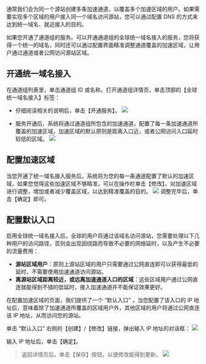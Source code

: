 通常我们会为同一个源站创建多条加速通道，以覆盖多个加速区域的用户。如果需要实现多个区域的用户接入同一个域名访问源站，您可以通过配置 DNS 的方式来达到统一域名、就近接入的目的。

如果您开通了通道组的服务。可以开通通道组的全球统一域名接入的服务，您将获得一个统一的域名，同时还可以通过配置界面精准调整通道覆盖的加速区域，让用户通过通道或者公网访问源站区域。
## 开通统一域名接入
在通道组列表里，单击通道组 ID 或名称，打开通道组详情页，单击顶部的【全球统一域名接入】标签：
- 仔细阅读相关的说明后，单击【开通服务】。
![](https://main.qcloudimg.com/raw/153e67534e7a49bce047209f07486ef8.png)

- 服务开通后，系统将通过通道组所包含的加速通道，配置了每一条加速通道所覆盖的加速区域，加速区域的默认原则是距离入口近，或者公网访问入口延时较低的区域。
![](https://main.qcloudimg.com/raw/2c114cd64be71a6ee2ccd281ee8b599d.png)

## 配置加速区域
当您开通了统一域名接入服务后，系统将为您的每一条通道配置了默认的加速区域，如果您觉得这些加速区域不够精准，可以在操作栏单击【修改】，对加速区域进行调整，增加或者减少覆盖区域，以达到精准覆盖的目的。
![](https://main.qcloudimg.com/raw/2fed708fb9f360ba9b63983b8444b6e9.png)
调整完毕后，单击【确定】即可。

## 配置默认入口
启用全球统一域名接入后，全球的用户将通过该域名访问源站，您需要处理以下几种用户的访问路径，否则会出现因绕路而导致不必要的网络延时，以及产生不必要的流量费用：

- **源站区域用户**：原则上源站区域的用户只需要通过公网直连即可以获得最低的延时，不需要使用加速通道访问源站。
- **离源站区域距离较近，或远离加速通道入口的区域**：这些区域用户通过公网直连就能得到不错的低延时，接入加速通道并不能保证效果更好。

在配置加速区域的页面，我们提供了一个 “默认入口” ，当您配置了该入口的 IP 地址后，意味着除了加速通道所覆盖的区域用户外，其他区域的用户将通过公网直连该 IP 地址，从而访问您的源站。

单击 “默认入口” 右侧的【创建】/【修改】链接，弹出输入 IP 地址的对话框：
![](https://main.qcloudimg.com/raw/79702e1970c9fa9b763f9da93356f213.png)

输入 IP 地址后，单击【确定】。
>返回详情页后，单击【保存】按钮，以便修改能得到更新。
![](https://main.qcloudimg.com/raw/8af4dd0cd137597641a2b40a245af25f.png)


